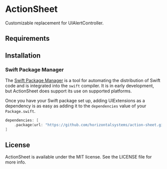 # ActionSheet

Customizable replacement for UIAlertController.

## Requirements

## Installation

### Swift Package Manager

The [Swift Package Manager](https://swift.org/package-manager/) is a tool for automating the distribution of Swift code
and is integrated into the `swift` compiler. It is in early development, but ActionSheet does support its use on
supported platforms.

Once you have your Swift package set up, adding UIExtensions as a dependency is as easy as adding it to
the `dependencies` value of your `Package.swift`.

```swift
dependencies: [
    .package(url: "https://github.com/horizontalsystems/action-sheet.git", .upToNextMajor(from: "1.2.0"))
]
```

## License

ActionSheet is available under the MIT license. See the LICENSE file for more info.
